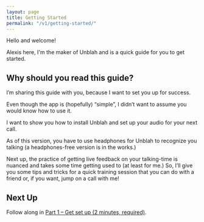 ```yaml
---
layout: page
title: Getting Started
permalink: "/v1/getting-started/"
---
```


Hello and welcome!

Alexis here, I'm the maker of Unblah and is a quick guide for you to get started. 

## Why should you read this guide?
I’m sharing this guide with you, because I want to set you up for success.

Even though the app is (hopefully) “simple”, I didn’t want to assume you would know how to use it.

I want to show you how to install Unblah and set up your audio for your next call. 

As of this version, you have to use headphones for Unblah to recognize you talking (a headphones-free version is in the works.) 

Next up, the practice of getting live feedback on your talking-time is nuanced and takes some time getting used to (at least for me.) So, I’ll give you some tips and tricks for a quick training session that you can do with a friend or, if you want, jump on a call with me!

## Next Up

Follow along in [Part 1 – Get set up (2 minutes, required)](/v1/get-set-up).
